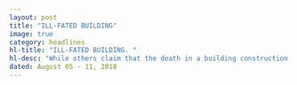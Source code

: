 ```yaml
---
layout: post
title: "ILL-FATED BUILDING"
image: true
category: headlines
hl-title: "ILL-FATED BUILDING. "
hl-desc: "While others claim that the death in a building construction is an offer to the earth, an aerial view of a building at the corner of H. Grupo and CPG Avenue is of no exception. The commercial building is contracted by Dakay Construction of Cebu which became viral in the social media after its beam caved in last Wednesday afternoon. One person died in the incident while two others are seriously injured. (CONTRIBUTED PHOTO) "
dated: August 05 - 11, 2018
---
```


